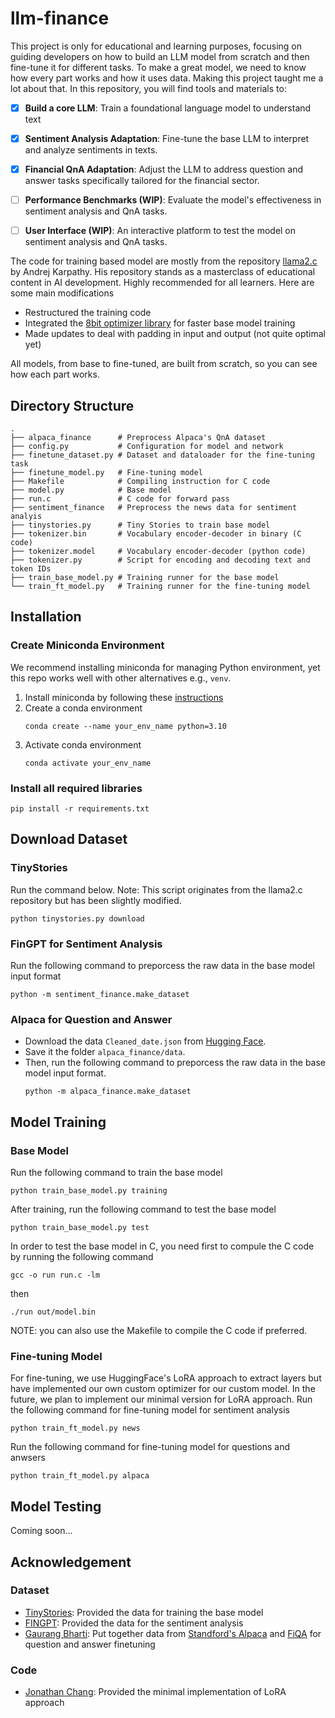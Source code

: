 # llm-finance
This project is only for educational and learning purposes, focusing on guiding developers on how to build an LLM model from scratch and then fine-tune it for different tasks. To make a great model, we need to know how every part works and how it uses data. Making this project taught me a lot about that.  In this repository, you will find tools and materials to:

- [x] **Build a core LLM**: Train a foundational language model to understand text
- [x] **Sentiment Analysis Adaptation**: Fine-tune the base LLM to interpret and analyze sentiments in texts.
- [x] **Financial QnA Adaptation**: Adjust the LLM to address question and answer tasks specifically tailored for the financial sector.
- [ ] **Performance Benchmarks (WIP)**: Evaluate the model's effectiveness in sentiment analysis and QnA tasks.
- [ ] **User Interface (WIP)**: An interactive platform to test the model on sentiment analysis and QnA tasks.


The code for training based model are mostly from the repository [llama2.c](https://github.com/karpathy/llama2.c) by Andrej Karpathy. His repository stands as a masterclass of educational content in AI development. Highly recommended for all learners. Here are some main modifications
- Restructured the training code
- Integrated the [8bit optimizer library](https://github.com/TimDettmers/bitsandbytes) for faster base model training
- Made updates to deal with padding in input and output (not quite optimal yet)

All models, from base to fine-tuned, are built from scratch, so you can see how each part works.

## Directory Structure
```shell
.
├── alpaca_finance      # Preprocess Alpaca's QnA dataset
├── config.py           # Configuration for model and network
├── finetune_dataset.py # Dataset and dataloader for the fine-tuning task
├── finetune_model.py   # Fine-tuning model
├── Makefile            # Compiling instruction for C code
├── model.py            # Base model
├── run.c               # C code for forward pass
├── sentiment_finance   # Preprocess the news data for sentiment analyis
├── tinystories.py      # Tiny Stories to train base model
├── tokenizer.bin       # Vocabulary encoder-decoder in binary (C code)
├── tokenizer.model     # Vocabulary encoder-decoder (python code)
├── tokenizer.py        # Script for encoding and decoding text and token IDs
├── train_base_model.py # Training runner for the base model
└── train_ft_model.py   # Training runner for the fine-tuning model
```

## Installation
### Create Miniconda Environment
We recommend installing miniconda for managing Python environment, yet this repo works well with other alternatives e.g., `venv`.
1. Install miniconda by following these [instructions](https://docs.conda.io/projects/conda/en/latest/user-guide/install/index.html#system-requirements) 
2. Create a conda environment
    ```
    conda create --name your_env_name python=3.10
    ```
3. Activate conda environment
    ```
    conda activate your_env_name
    ```
### Install all required libraries
```shell
pip install -r requirements.txt
```

## Download Dataset
### TinyStories
Run the command below. Note: This script originates from the llama2.c repository but has been slightly modified.
```shell
python tinystories.py download
```

### FinGPT for Sentiment Analysis
Run the following command to preporcess the raw data in the base model input format
```shell
python -m sentiment_finance.make_dataset
```

### Alpaca for Question and Answer
- Download the data `Cleaned_date.json` from [Hugging Face](https://huggingface.co/datasets/gbharti/finance-alpaca/tree/main).
- Save it the folder `alpaca_finance/data`.
- Then, run the following command to preporcess the raw data in the base model input format.
    ```shell
    python -m alpaca_finance.make_dataset
    ```

## Model Training

### Base Model
Run the following command to train the base model
```shell
python train_base_model.py training
```

After training, run the following command to test the base model
```shell
python train_base_model.py test
```

In order to test the base model in C, you need first to compule the C code by running the following command
```shell
gcc -o run run.c -lm
```
then 
```shell
./run out/model.bin
```
NOTE: you can also use the Makefile to compile the C code if preferred.

### Fine-tuning Model
For fine-tuning, we use HuggingFace's LoRA approach to extract layers but have implemented our own custom optimizer for our custom model. In the future, we plan to implement our minimal version for LoRA approach. Run the following command for fine-tuning model for sentiment analysis
```shell
python train_ft_model.py news
```

Run the following command for fine-tuning model for questions and anwsers
```shell
python train_ft_model.py alpaca
```

## Model Testing
Coming soon...
## Acknowledgement
### Dataset

- [TinyStories](https://huggingface.co/datasets/roneneldan/TinyStories): Provided the data for training the base model
- [FINGPT](https://github.com/AI4Finance-Foundation/FinGPT): Provided the data for the sentiment analysis
- [Gaurang Bharti](https://huggingface.co/datasets/gbharti/finance-alpaca): Put together data from [Standford's Alpaca](https://github.com/tatsu-lab/stanford_alpaca) and [FiQA](https://sites.google.com/view/fiqa/) for question and answer finetuning

### Code

- [Jonathan Chang](https://github.com/cccntu): Provided the minimal implementation of LoRA approach

